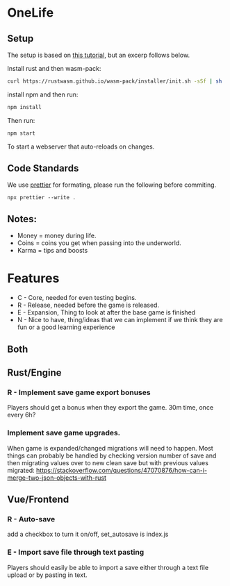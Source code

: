 # OneLife

## Setup

The setup is based on [this tutorial](https://rustwasm.github.io/docs/wasm-pack/prerequisites/index.html), but an excerp follows below.

Install rust and then wasm-pack:

```bash
curl https://rustwasm.github.io/wasm-pack/installer/init.sh -sSf | sh
```

install npm and then run:

```bash
npm install
```

Then run:

```bash
npm start
```

To start a webserver that auto-reloads on changes.

## Code Standards

We use [prettier](https://prettier.io/) for formating, please run the following before commiting.

```
npx prettier --write .
```

## Notes:

- Money = money during life.
- Coins = coins you get when passing into the underworld.
- Karma = tips and boosts

# Features

- C - Core, needed for even testing begins.
- R - Release, needed before the game is released.
- E - Expansion, Thing to look at after the base game is finished
- N - Nice to have, thing/ideas that we can implement if we think they are fun or a good learning experience

## Both

## Rust/Engine

### R - Implement save game export bonuses

Players should get a bonus when they export the game. 30m time, once every 6h?

### Implement save game upgrades.

When game is expanded/changed migrations will need to happen.
Most things can probably be handled by checking version number of save and then migrating values over to new clean save but with previous values migrated:
https://stackoverflow.com/questions/47070876/how-can-i-merge-two-json-objects-with-rust

## Vue/Frontend

### R - Auto-save

add a checkbox to turn it on/off, set_autosave is index.js

### E - Import save file through text pasting

Players should easily be able to import a save either through a text file upload or by pasting in text.
